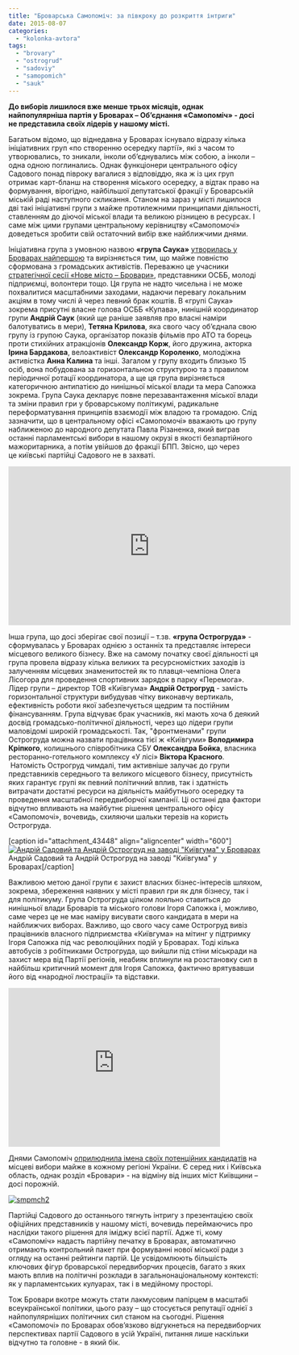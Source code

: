 ```yaml
---
title: "Броварська Самопоміч: за півкроку до розкриття інтриги"
date: 2015-08-07
categories: 
  - "kolonka-avtora"
tags: 
  - "brovary"
  - "ostrogrud"
  - "sadoviy"
  - "samopomich"
  - "sauk"
---
```


**До виборів лишилося вже менше трьох місяців, однак найпопулярніша партія у Броварах – Об’єднання «Самопоміч» - досі не представила своїх лідерів у нашому місті.**

Багатьом відомо, що віднедавна у Броварах існувало відразу кілька ініціативних груп «по створенню осередку партії», які з часом то утворювались, то зникали, інколи об’єднувались між собою, а інколи – одна одною поглинались. Однак функціонери центрального офісу Садового понад півроку вагалися з відповіддю, яка ж із цих груп отримає карт-бланш на створення міського осередку, а відтак право на формування, вірогідно, найбільшої депутатської фракції у Броварській міській раді наступного скликання. Станом на зараз у місті лишилося дві такі ініціативні групи з майже протилежними принципами діяльності, ставленням до діючої міської влади та великою різницею в ресурсах. І саме між цими групами центральному керівництву «Самопомочі» доведеться зробити свій остаточний вибір вже найближчими днями.

Ініціативна група з умовною назвою **«група Саука»** [утворилась у Броварах найпершою](https://mpz.brovary.org/vizmi-i-zrobi-u-brovarah-prezentuvali-initsiativnu-grupu-samopomochi-foto/) та вирізняється тим, що майже повністю сформована з громадських активістів. Переважно це учасники [стратегічної сесії «Нове місто – Бровари»](https://mpz.brovary.org/viziya-novih-brovariv-pershiy-krok-na-pochatku-velikogo-shlyahu/), представники ОСББ, молоді підприємці, волонтери тощо. Ця група не надто чисельна і не може похвалитися масштабними заходами, надаючи перевагу локальним акціям в тому числі й через певний брак коштів. В «групі Саука» зокрема присутні власне голова ОСББ «Купава», нинішній координатор групи **Андрій Саук** (який ще раніше заявляв про власні наміри балотуватись в мери), **Тетяна Крилова**, яка свого часу об’єднала свою групу із групою Саука, організатор показів фільмів про АТО та борець проти стихійних атракціонів **Олександр Корж**, його дружина, акторка **Ірина Бардакова**, велоактивіст **Олександр Короленко**, молодіжна активістка **Анна Калина** та інші. Загалом у групу входить близько 15 осіб, вона побудована за горизонтальною структурою та з правилом періодичної ротації координатора, а ще ця група вирізняється категоричною антипатією до нинішньої міської влади та мера Сапожка зокрема. Група Саука декларує повне перезавантаження міської влади та зміни правил гри у броварському політикумі, радикальне переформатування принципів взаємодії між владою та громадою. Слід зазначити, що в центральному офісі «Самопомочі» вважають цю групу наближеною до народного депутата Павла Різаненка, який виграв останні парламентські вибори в нашому окрузі в якості безпартійного мажоритарника, а потім увійшов до фракції БПП. Звісно, що через це київські партійці Садового не в захваті.

<iframe src="http://24tv.ua/jsp/nodecorate/jwpvideo.html?videoUrl=2015/01/535083&amp;imgUrl=_main.mp4.jpeg&amp;h=315&amp;w=560" width="560" height="315" frameborder="0" scrolling="no"></iframe>

Інша група, що досі зберігає свої позиції – т.зв. **«група Острогруда»** - сформувалась у Броварах однією з останніх та представляє інтереси місцевого великого бізнесу. Вже на самому початку своєї діяльності ця група провела відразу кілька великих та ресурсномістких заходів із залученням місцевих знаменитостей як то плавця-чемпіона Олега Лісогора для проведення спортивних зарядок в парку «Перемога». Лідер групи – директор ТОВ «Київгума» **Андрій Острогруд** - замість горизонтальної структури вибудував чітку виконавчу вертикаль, ефективність роботи якої забезпечується щедрим та постійним фінансуванням. Група відчуває брак учасників, які мають хоча б деякий досвід громадсько-політичної діяльності, через що лідери групи маловідомі широкій громадськості. Так, "фронтменами" групи Острогруда можна назвати працівника тієї ж «Київгуми» **Володимира Кріпкого**, колишнього співробітника СБУ **Олександра Бойка**, власника ресторанно-готельного комплексу «У лісі» **Віктора Красного**.  Натомість Острогруд чимдалі, тим активніше залучає до групи представників середнього та великого місцевого бізнесу, присутність яких гарантує групі як певний політичний вплив, так і здатність витрачати достатні ресурси на діяльність майбутнього осередку та проведення масштабної передвиборчої кампанії. Ці останні два фактори відчутно впливають на майбутнє рішення центрального офісу «Самопомочі», вочевидь, схиляючи шальки терезів на користь Острогруда.

\[caption id="attachment\_43448" align="aligncenter" width="600"\][![Андрій Садовий та Андрій Острогруд на заводі "Київгума" у Броварах](https://mpz.brovary.org/wp-content/uploads/2015/08/DSC_0534.jpg)](https://mpz.brovary.org/wp-content/uploads/2015/08/DSC_0534.jpg) Андрій Садовий та Андрій Острогруд на заводі "Київгума" у Броварах\[/caption\]

Важливою метою даної групи є захист власних бізнес-інтересів шляхом, зокрема, збереження наявних у місті правил гри як для бізнесу, так і для політикуму. Група Острогруда цілком лояльно ставиться до нинішньої влади Броварів та міського голови Ігоря Сапожка і, можливо, саме через це не має наміру висувати свого кандидата в мери на найближчих виборах. Важливо, що свого часу саме Острогруд вивіз працівників власного підприємства «Київгума» на мітинг у підтримку Ігоря Сапожка під час революційних подій у Броварах. Тоді кілька автобусів з робітниками Острогруда, що вийшли під стіни міськради на захист мера від Партії регіонів, неабияк вплинули на розстановку сил в найбільш критичний момент для Ігоря Сапожка, фактично врятувавши його від «народної люстрації» та відставки.

<iframe src="https://www.youtube.com/embed/uq_mEvB7DZ8" width="420" height="315" frameborder="0" allowfullscreen="allowfullscreen"></iframe>

Днями Самопоміч [оприлюднила імена своїх потенційних кандидатів](http://samopomich.ua/vybory2015/#kyiv) на місцеві вибори майже в кожному регіоні України. Є серед них і Київська область, однак розділ «Бровари» - на відміну від інших міст Київщини – досі порожній.

[![smpmch2](https://mpz.brovary.org/wp-content/uploads/2015/08/smpmch2.jpg)](https://mpz.brovary.org/wp-content/uploads/2015/08/smpmch2.jpg)

Партійці Садового до останнього тягнуть інтригу з презентацією своїх офіційних представників у нашому місті, вочевидь переймаючись про наслідки такого рішення для іміджу всієї партії. Адже ті, кому «Самопоміч» надасть партійну печатку в Броварах, автоматично отримають контрольний пакет при формуванні нової міської ради з огляду на останні рейтинги партій. Це усвідомлюють більшість ключових фігур броварської передвиборчих процесів, багато з яких мають вплив на політичні розклади в загальнонаціональному контексті: як у парламентських кулуарах, так і в медійному просторі.

Тож Бровари вкотре можуть стати лакмусовим папірцем в масштабі всеукраїнської політики, цього разу – що стосується репутації однієї з найпопулярніших політичних сил станом на сьогодні. Рішення «Самопомочі» по Броварах обов’язково відгукнеться на передвиборчих перспективах партії Садового в усій Україні, питання лише наскільки відчутно та головне - в який бік.

